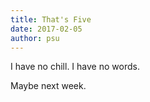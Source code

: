 ```yaml
---
title: That's Five
date: 2017-02-05
author: psu
---
```


I have no chill. I have no words.

Maybe next week.

